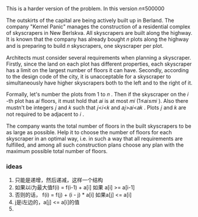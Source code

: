 This is a harder version of the problem. In this version 𝑛≤500000

The outskirts of the capital are being actively built up in Berland. The company "Kernel Panic" manages the construction of a residential complex of skyscrapers in New Berlskva. All skyscrapers are built along the highway. It is known that the company has already bought 𝑛
 plots along the highway and is preparing to build 𝑛
 skyscrapers, one skyscraper per plot.

Architects must consider several requirements when planning a skyscraper. Firstly, since the land on each plot has different properties, each skyscraper has a limit on the largest number of floors it can have. Secondly, according to the design code of the city, it is unacceptable for a skyscraper to simultaneously have higher skyscrapers both to the left and to the right of it.

Formally, let's number the plots from 1
 to 𝑛
. Then if the skyscraper on the 𝑖
-th plot has 𝑎𝑖
 floors, it must hold that 𝑎𝑖
 is at most 𝑚𝑖
 (1≤𝑎𝑖≤𝑚𝑖
). Also there mustn't be integers 𝑗
 and 𝑘
 such that 𝑗<𝑖<𝑘
 and 𝑎𝑗>𝑎𝑖<𝑎𝑘
. Plots 𝑗
 and 𝑘
 are not required to be adjacent to 𝑖
.

The company wants the total number of floors in the built skyscrapers to be as large as possible. Help it to choose the number of floors for each skyscraper in an optimal way, i.e. in such a way that all requirements are fulfilled, and among all such construction plans choose any plan with the maximum possible total number of floors.

### ideas
1. 只能是递增，然后递减，这样一个结构
2. 如果以i为最大值f(i) = f(i-1) + a[i] 如果 a[i] >= a[i-1]
3. 否则的话， f(i) = f(j) + (i - j) * a[i] 如果a[j] <= a[i]
4. j是i左边的，a[j] <= a[i]的值
5. 